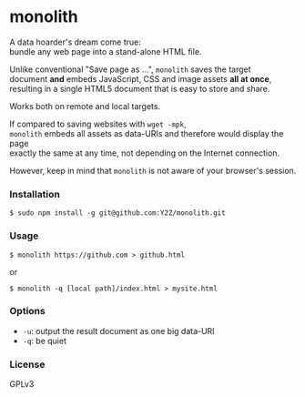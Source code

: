 # monolith
A data hoarder's dream come true:  
bundle any web page into a stand-alone HTML file.

Unlike conventional "Save page as …", `monolith` saves the target  
document **and** embeds JavaScript, CSS and image assets **all at once**,  
resulting in a single HTML5 document that is easy to store and share.

Works both on remote and local targets.

If compared to saving websites with `wget -mpk`,  
`monolith` embeds all assets as data-URIs and therefore would display the page  
exactly the same at any time, not depending on the Internet connection.

However, keep in mind that `monolith` is not aware of your browser's session.

### Installation
    $ sudo npm install -g git@github.com:Y2Z/monolith.git

### Usage
    $ monolith https://github.com > github.html
or

    $ monolith -q [local path]/index.html > mysite.html

<!-- or -->
<!--     cat local.html | monolith - > local.html -->

### Options
 - `-u`: output the result document as one big data-URI
 - `-q`: be quiet
<!--  - `-a`: fix anchor href="" attributes for remote documents -->

### License
GPLv3
